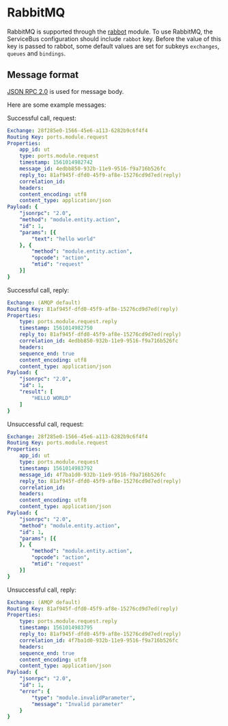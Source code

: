 # RabbitMQ

RabbitMQ is supported through the [rabbot](https://www.npmjs.com/package/rabbot)
module. To use RabbitMQ, the ServiceBus configuration should include `rabbot`
key. Before the value of this key is passed to rabbot, some default values are
set for subkeys `exchanges`, `queues` and `bindings`.

## Message format

[JSON RPC 2.0](https://www.jsonrpc.org/specification) is used for message body.

Here are some example messages:

Successful call, request:

```yaml
Exchange: 28f285e0-1566-45e6-a113-6282b9c6f4f4
Routing Key: ports.module.request
Properties:
    app_id: ut
    type: ports.module.request
    timestamp: 1561014982742
    message_id: 4edbb850-932b-11e9-9516-f9a716b526fc
    reply_to: 81af945f-dfd0-45f9-af8e-15276cd9d7ed(reply)
    correlation_id:
    headers:
    content_encoding: utf8
    content_type: application/json
Payload: {
    "jsonrpc": "2.0",
    "method": "module.entity.action",
    "id": 1,
    "params": [{
        "text": "hello world"
    }, {
        "method": "module.entity.action",
        "opcode": "action",
        "mtid": "request"
    }]
}
```

Successful call, reply:

```yaml
Exchange: (AMQP default)
Routing Key: 81af945f-dfd0-45f9-af8e-15276cd9d7ed(reply)
Properties:
    type: ports.module.request.reply
    timestamp: 1561014982750
    reply_to: 81af945f-dfd0-45f9-af8e-15276cd9d7ed(reply)
    correlation_id: 4edbb850-932b-11e9-9516-f9a716b526fc
    headers:
    sequence_end: true
    content_encoding: utf8
    content_type: application/json
Payload: {
    "jsonrpc": "2.0",
    "id": 1,
    "result": [
        "HELLO WORLD"
    ]
}
```

Unsuccessful call, request:

```yaml
Exchange: 28f285e0-1566-45e6-a113-6282b9c6f4f4
Routing Key: ports.module.request
Properties:
    app_id: ut
    type: ports.module.request
    timestamp: 1561014983792
    message_id: 4f7ba1d0-932b-11e9-9516-f9a716b526fc
    reply_to: 81af945f-dfd0-45f9-af8e-15276cd9d7ed(reply)
    correlation_id:
    headers:
    content_encoding: utf8
    content_type: application/json
Payload: {
    "jsonrpc": "2.0",
    "method": "module.entity.action",
    "id": 1,
    "params": [{
    }, {
        "method": "module.entity.action",
        "opcode": "action",
        "mtid": "request"
    }]
}
```

Unsuccessful call, reply:

```yaml
Exchange: (AMQP default)
Routing Key: 81af945f-dfd0-45f9-af8e-15276cd9d7ed(reply)
Properties:
    type: ports.module.request.reply
    timestamp: 1561014983795
    reply_to: 81af945f-dfd0-45f9-af8e-15276cd9d7ed(reply)
    correlation_id: 4f7ba1d0-932b-11e9-9516-f9a716b526fc
    headers:
    sequence_end: true
    content_encoding: utf8
    content_type: application/json
Payload: {
    "jsonrpc": "2.0",
    "id": 1,
    "error": {
        "type": "module.invalidParameter",
        "message": "Invalid parameter"
    }
}
```

